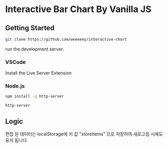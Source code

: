# Interactive Bar Chart By Vanilla JS

## Getting Started

```bash
git clone https://github.com/weeeeey/interactive-chart
```

run the development server:

### VSCode

Install the Live Server Extension

### Node.js

```bash
npm install -g http-server
```

```bash
http-server
```

## Logic

편집 된 데이터는 localStorage에 키 값 "storeItems" 으로 저장하여 새로고침 시에도 유지 됩니다 <br/>
